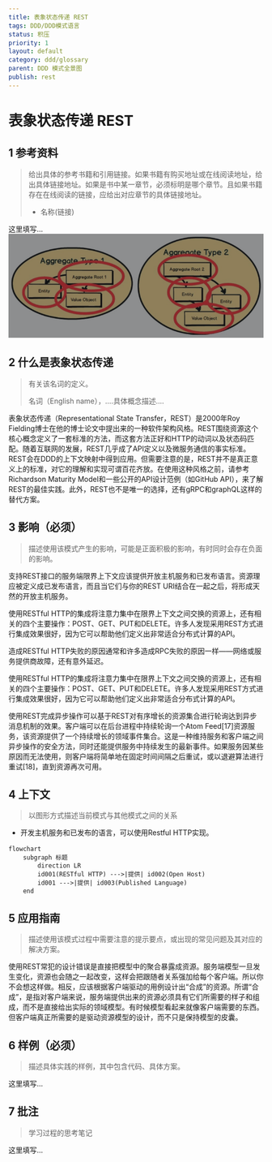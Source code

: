 ```yaml
---
title: 表象状态传递 REST
tags: DDD/DDD模式语言
status: 积压
priority: 1
layout: default
category: ddd/glossary
parent: DDD 模式全景图
publish: rest
---
```


# 表象状态传递 REST

## 1 参考资料

>给出具体的参考书籍和引用链接。如果书籍有购买地址或在线阅读地址，给出具体链接地址。如果是书中某一章节，必须标明是哪个章节。且如果书籍存在在线阅读的链接，应给出对应章节的具体链接地址。
>
> - 名称(链接)

这里填写...![聚合图例1.png](../../../assets/images/%E8%81%9A%E5%90%88%E5%9B%BE%E4%BE%8B1.png)

## 2 什么是表象状态传递

> 有关该名词的定义。
> 
> 名词（English name），....具体概念描述....

表象状态传递（Representational State Transfer，REST）是2000年Roy Fielding博士在他的博士论文中提出来的一种软件架构风格。REST围绕资源这个核心概念定义了一套标准的方法，而这套方法正好和HTTP的动词以及状态码匹配。随着互联网的发展，REST几乎成了API定义以及微服务通信的事实标准。REST会在DDD的上下文映射中得到应用。但需要注意的是，REST并不是真正意义上的标准，对它的理解和实现可谓百花齐放。在使用这种风格之前，请参考Richardson Maturity Model和一些公开的API设计范例（如GitHub API），来了解REST的最佳实践。此外，REST也不是唯一的选择，还有gRPC和graphQL这样的替代方案。

## 3 影响（必须）

> 描述使用该模式产生的影响，可能是正面积极的影响，有时同时会存在负面的影响。

支持REST接口的服务端限界上下文应该提供开放主机服务和已发布语言。资源理应被定义成已发布语言，而且当它们与你的REST URI结合在一起之后，将形成天然的开放主机服务。

使用RESTful HTTP的集成将注意力集中在限界上下文之间交换的资源上，还有相关的四个主要操作：POST、GET、PUT和DELETE。许多人发现采用REST方式进行集成效果很好，因为它可以帮助他们定义出非常适合分布式计算的API。

造成RESTful HTTP失败的原因通常和许多造成RPC失败的原因一样——网络或服务提供商故障，还有意外延迟。

使用RESTful HTTP的集成将注意力集中在限界上下文之间交换的资源上，还有相关的四个主要操作：POST、GET、PUT和DELETE。许多人发现采用REST方式进行集成效果很好，因为它可以帮助他们定义出非常适合分布式计算的API。

使用REST完成异步操作可以基于REST对有序增长的资源集合进行轮询达到异步消息机制的效果。客户端可以在后台进程中持续轮询一个Atom Feed[17]资源服务，该资源提供了一个持续增长的领域事件集合。这是一种维持服务和客户端之间异步操作的安全方法，同时还能提供服务中持续发生的最新事件。如果服务因某些原因而无法使用，则客户端将简单地在固定时间间隔之后重试，或以退避算法进行重试[18]，直到资源再次可用。

## 4 上下文
> 以图形方式描述当前模式与其他模式之间的关系

- 开发主机服务和已发布的语言，可以使用Restful HTTP实现。

```mermaid
flowchart
	subgraph 标题
		direction LR
		id001(RESTful HTTP) --->|提供| id002(Open Host)
		id001 --->|提供| id003(Published Language)
	end
```

## 5 应用指南

> 描述使用该模式过程中需要注意的提示要点，或出现的常见问题及其对应的解决方案。

使用REST常犯的设计错误是直接把模型中的聚合暴露成资源。服务端模型一旦发生变化，资源也会随之一起改变，这样会把跟随者关系强加给每个客户端。所以你不会想这样做。相反，应该根据客户端驱动的用例设计出“合成”的资源。所谓“合成”，是指对客户端来说，服务端提供出来的资源必须具有它们所需要的样子和组成，而不是直接给出实际的领域模型。有时候模型看起来就像客户端需要的东西。但客户端真正所需要的是驱动资源模型的设计，而不只是保持模型的皮囊。

## 6 样例（必须）

> 描述具体实践的样例，其中包含代码、具体方案。

这里填写...

## 7 批注

> 学习过程的思考笔记

这里填写...

